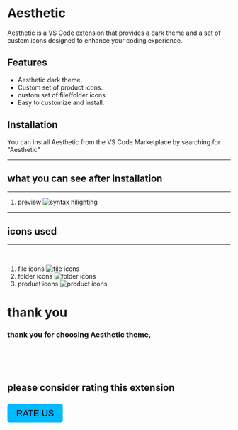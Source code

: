 # Aesthetic

Aesthetic is a VS Code extension that provides a dark theme and a set of custom icons designed to enhance your coding experience.

## Features

- Aesthetic dark theme.
- Custom set of product icons.
- custom set of file/folder icons
- Easy to customize and install.

## Installation

You can install Aesthetic from the VS Code Marketplace by searching for "Aesthetic"

---

## what you can see after installation

---

1. preview
   ![syntax hilighting](https://raw.githubusercontent.com/hello-manoj/extra/main/images/preview.png)

---

## icons used

---

<br>

1. file icons
   ![file icons](https://raw.githubusercontent.com/hello-manoj/extra/main/images/fileIcons.png)
   <br>
1. folder icons
   ![folder icons](https://raw.githubusercontent.com/hello-manoj/extra/main/images/folderIcons.png)
   <br>
1. product icons
   ![product icons](https://raw.githubusercontent.com/hello-manoj/extra/main/images/producticons.png)

# thank you

### thank you for choosing Aesthetic theme,

<br>  
<br>  
<br>

## please consider rating this extension

<br>  
<a href="https://marketplace.visualstudio.com/items?itemName=manojjoshi.aesthetic&ssr=false#review-details" style="padding: 10px 20px; background-color: #00b9ff; color: black; font-size:20px; font-family:arial; text-decoration: none; border-radius: 5px;">RATE US</a>
